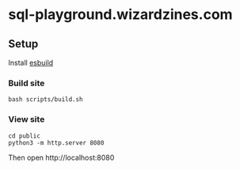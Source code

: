 # sql-playground.wizardzines.com

## Setup

Install [esbuild](https://esbuild.github.io/)

### Build site

```
bash scripts/build.sh
```

### View site

```
cd public
python3 -m http.server 8080
```

Then open http://localhost:8080
